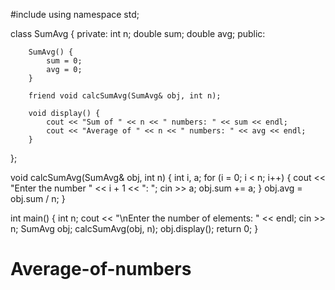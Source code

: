 #include<iostream>
using namespace std;

class SumAvg {
    private:
int n;
        double sum; 
        double avg; 
    public:
    
        SumAvg() {
            sum = 0;
            avg = 0;
        }

        friend void calcSumAvg(SumAvg& obj, int n);

        void display() {
            cout << "Sum of " << n << " numbers: " << sum << endl;
            cout << "Average of " << n << " numbers: " << avg << endl;
        }
};

void calcSumAvg(SumAvg& obj, int n) {
    int i, a;
    for (i = 0; i < n; i++) {
        cout << "Enter the number " << i + 1 << ": ";
        cin >> a;
        obj.sum += a; 
    }
    obj.avg = obj.sum / n;
}

int main() {
    int n;
    cout << "\nEnter the number of elements: " << endl;
    cin >> n;
    SumAvg obj; 
    calcSumAvg(obj, n); 
    obj.display(); 
    return 0;
}
# Average-of-numbers
